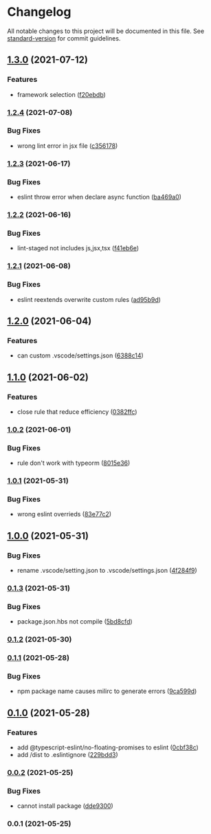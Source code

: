 # Changelog

All notable changes to this project will be documented in this file. See [standard-version](https://github.com/conventional-changelog/standard-version) for commit guidelines.

## [1.3.0](https://www.github.com/mili-project-manager/mtpl-code-style/compare/v1.2.4...v1.3.0) (2021-07-12)


### Features

* framework selection ([f20ebdb](https://www.github.com/mili-project-manager/mtpl-code-style/commit/f20ebdbe60d7504ddb19c55d5d7d57cd8ff99836))

### [1.2.4](https://www.github.com/mili-project-manager/mtpl-code-style/compare/v1.2.3...v1.2.4) (2021-07-08)


### Bug Fixes

* wrong lint error in jsx file ([c356178](https://www.github.com/mili-project-manager/mtpl-code-style/commit/c356178ac0a7ce0a3132c54f45ac7b9c6d294aa6))

### [1.2.3](https://www.github.com/mili-project-manager/mtpl-code-style/compare/v1.2.2...v1.2.3) (2021-06-17)


### Bug Fixes

* eslint throw error when declare async function ([ba469a0](https://www.github.com/mili-project-manager/mtpl-code-style/commit/ba469a0e0d65135c0f4184f384d9d49f81c785e8))

### [1.2.2](https://www.github.com/mili-project-manager/mtpl-code-style/compare/v1.2.1...v1.2.2) (2021-06-16)


### Bug Fixes

* lint-staged not includes js,jsx,tsx ([f41eb6e](https://www.github.com/mili-project-manager/mtpl-code-style/commit/f41eb6e8a655fafae11ab886be82fa15f57d160f))

### [1.2.1](https://www.github.com/mili-project-manager/mtpl-code-style/compare/v1.2.0...v1.2.1) (2021-06-08)


### Bug Fixes

* eslint reextends overwrite custom rules ([ad95b9d](https://www.github.com/mili-project-manager/mtpl-code-style/commit/ad95b9de77f81601fa05a8bc76c228be071dbd91))

## [1.2.0](https://www.github.com/mili-project-manager/mtpl-code-style/compare/v1.1.0...v1.2.0) (2021-06-04)


### Features

* can custom .vscode/settings.json ([6388c14](https://www.github.com/mili-project-manager/mtpl-code-style/commit/6388c149f2374bab3f68ce2b044eb392e25835ec))

## [1.1.0](https://www.github.com/mili-project-manager/mtpl-code-style/compare/v1.0.2...v1.1.0) (2021-06-02)


### Features

* close rule that reduce efficiency ([0382ffc](https://www.github.com/mili-project-manager/mtpl-code-style/commit/0382ffccd8672d79c1960569f46cd35293346c51))

### [1.0.2](https://www.github.com/mili-project-manager/mtpl-code-style/compare/v1.0.1...v1.0.2) (2021-06-01)


### Bug Fixes

* rule don't work with typeorm ([8015e36](https://www.github.com/mili-project-manager/mtpl-code-style/commit/8015e36cc9492b91d0ca66e94477a4a5999f2a59))

### [1.0.1](https://www.github.com/mili-project-manager/mtpl-code-style/compare/v1.0.0...v1.0.1) (2021-05-31)


### Bug Fixes

* wrong eslint overrieds ([83e77c2](https://www.github.com/mili-project-manager/mtpl-code-style/commit/83e77c211b32e0eb8c14c350a4510e3499271be0))

## [1.0.0](https://github.com/mili-project-manager/mtpl-code-style/compare/v0.1.3...v1.0.0) (2021-05-31)


### Bug Fixes

* rename .vscode/setting.json to .vscode/settings.json ([4f284f9](https://github.com/mili-project-manager/mtpl-code-style/commit/4f284f94d97d18716d476d04d5ddaf874afbcce9))

### [0.1.3](https://github.com/mili-project-manager/mtpl-code-style/compare/v0.1.2...v0.1.3) (2021-05-31)


### Bug Fixes

* package.json.hbs not compile ([5bd8cfd](https://github.com/mili-project-manager/mtpl-code-style/commit/5bd8cfde274e255fdb9b89dd3a271c27cef7eb3a))

### [0.1.2](https://github.com/mili-project-manager/mtpl-code-style/compare/v0.1.1...v0.1.2) (2021-05-30)

### [0.1.1](https://www.github.com/mili-project-manager/mtpl-code-style/compare/v0.1.0...v0.1.1) (2021-05-28)


### Bug Fixes

* npm package name causes milirc to generate errors ([9ca599d](https://www.github.com/mili-project-manager/mtpl-code-style/commit/9ca599d8e6a01f14f6fa99efc22729352375a65a))

## [0.1.0](https://www.github.com/mili-project-manager/mtpl-code-style/compare/v0.0.2...v0.1.0) (2021-05-28)


### Features

* add @typescript-eslint/no-floating-promises to eslint ([0cbf38c](https://www.github.com/mili-project-manager/mtpl-code-style/commit/0cbf38ceeff00c8164df21cde194d02819a2367a))
* add /dist to .eslintignore ([229bdd3](https://www.github.com/mili-project-manager/mtpl-code-style/commit/229bdd39b13128c88e5c61fc95fd879c9476567c))

### [0.0.2](https://github.com/mili-project-manager/mtpl-code-style/compare/v0.0.1...v0.0.2) (2021-05-25)


### Bug Fixes

* cannot install package ([dde9300](https://github.com/mili-project-manager/mtpl-code-style/commit/dde930063327fc621ad1738d57f5a0c46e16f995))

### 0.0.1 (2021-05-25)
